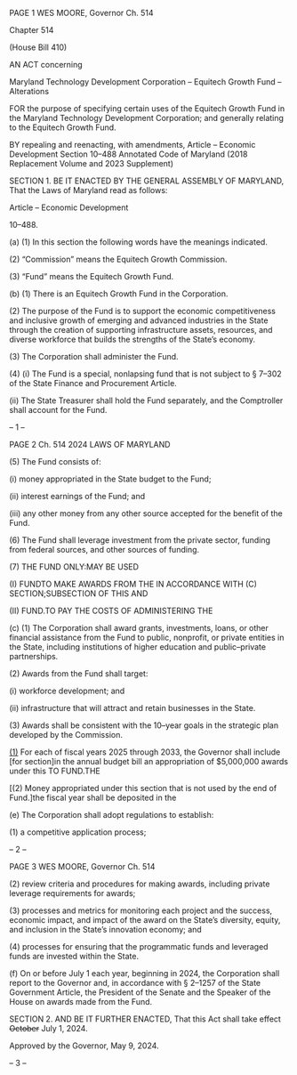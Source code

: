PAGE 1
WES MOORE, Governor Ch. 514

Chapter 514

(House Bill 410)

AN ACT concerning

Maryland Technology Development Corporation – Equitech Growth Fund –
Alterations

FOR the purpose of specifying certain uses of the Equitech Growth Fund in the Maryland
Technology Development Corporation; and generally relating to the Equitech
Growth Fund.

BY repealing and reenacting, with amendments,
Article – Economic Development
Section 10–488
Annotated Code of Maryland
(2018 Replacement Volume and 2023 Supplement)

SECTION 1. BE IT ENACTED BY THE GENERAL ASSEMBLY OF MARYLAND,
That the Laws of Maryland read as follows:

Article – Economic Development

10–488.

(a) (1) In this section the following words have the meanings indicated.

(2) “Commission” means the Equitech Growth Commission.

(3) “Fund” means the Equitech Growth Fund.

(b) (1) There is an Equitech Growth Fund in the Corporation.

(2) The purpose of the Fund is to support the economic competitiveness and
inclusive growth of emerging and advanced industries in the State through the creation of
supporting infrastructure assets, resources, and diverse workforce that builds the
strengths of the State’s economy.

(3) The Corporation shall administer the Fund.

(4) (i) The Fund is a special, nonlapsing fund that is not subject to §
7–302 of the State Finance and Procurement Article.

(ii) The State Treasurer shall hold the Fund separately, and the
Comptroller shall account for the Fund.

– 1 –

PAGE 2
Ch. 514 2024 LAWS OF MARYLAND

(5) The Fund consists of:

(i) money appropriated in the State budget to the Fund;

(ii) interest earnings of the Fund; and

(iii) any other money from any other source accepted for the benefit
of the Fund.

(6) The Fund shall leverage investment from the private sector, funding
from federal sources, and other sources of funding.

(7) THE FUND ONLY:MAY BE USED

(I) FUNDTO MAKE AWARDS FROM THE IN ACCORDANCE WITH
(C) SECTION;SUBSECTION OF THIS AND

(II) FUND.TO PAY THE COSTS OF ADMINISTERING THE

(c) (1) The Corporation shall award grants, investments, loans, or other
financial assistance from the Fund to public, nonprofit, or private entities in the State,
including institutions of higher education and public–private partnerships.

(2) Awards from the Fund shall target:

(i) workforce development; and

(ii) infrastructure that will attract and retain businesses in the
State.

(3) Awards shall be consistent with the 10–year goals in the strategic plan
developed by the Commission.

[(1)](d) For each of fiscal years 2025 through 2033, the Governor shall include
[for section]in the annual budget bill an appropriation of $5,000,000 awards under this TO
FUND.THE

[(2) Money appropriated under this section that is not used by the end of
Fund.]the fiscal year shall be deposited in the

(e) The Corporation shall adopt regulations to establish:

(1) a competitive application process;

– 2 –

PAGE 3
WES MOORE, Governor Ch. 514

(2) review criteria and procedures for making awards, including private
leverage requirements for awards;

(3) processes and metrics for monitoring each project and the success,
economic impact, and impact of the award on the State’s diversity, equity, and inclusion in
the State’s innovation economy; and

(4) processes for ensuring that the programmatic funds and leveraged
funds are invested within the State.

(f) On or before July 1 each year, beginning in 2024, the Corporation shall report
to the Governor and, in accordance with § 2–1257 of the State Government Article, the
President of the Senate and the Speaker of the House on awards made from the Fund.

SECTION 2. AND BE IT FURTHER ENACTED, That this Act shall take effect
~~October~~ July 1, 2024.

Approved by the Governor, May 9, 2024.

– 3 –